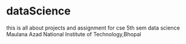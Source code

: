 # dataScience
this is all about projects and assignment for cse 5th sem data science  Maulana Azad National Institute of Technology,Bhopal
